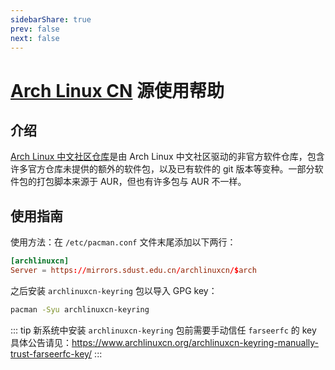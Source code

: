 ```yaml
---
sidebarShare: true
prev: false
next: false
---
```


# [Arch Linux CN](https://mirrors.sdust.edu.cn/archlinuxcn/) 源使用帮助

## 介绍

[Arch Linux 中文社区仓库](https://www.archlinuxcn.org/archlinux-cn-repo-and-mirror/)是由 Arch Linux 中文社区驱动的非官方软件仓库，包含许多官方仓库未提供的额外的软件包，以及已有软件的 git 版本等变种。一部分软件包的打包脚本来源于 AUR，但也有许多包与 AUR 不一样。

## 使用指南

使用方法：在 `/etc/pacman.conf` 文件末尾添加以下两行：

``` toml
[archlinuxcn]
Server = https://mirrors.sdust.edu.cn/archlinuxcn/$arch
```

之后安装 `archlinuxcn-keyring` 包以导入 GPG key：

``` sh
pacman -Syu archlinuxcn-keyring
```

::: tip 
新系统中安装 `archlinuxcn-keyring` 包前需要手动信任 `farseerfc` 的 key  
具体公告请见：https://www.archlinuxcn.org/archlinuxcn-keyring-manually-trust-farseerfc-key/
:::

